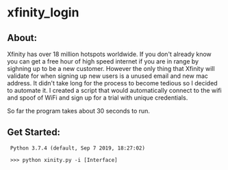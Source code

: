 # xfinity_login
## About:
Xfinity has over 18 million hotspots worldwide. If you don't already know you can get a free hour of high speed internet if you are in range by sighning up to be a new customer. However the only thing that Xfinity will validate for when signing up new users is a unused email and new mac address. It didn't take long for the process to become tedious so I decided to automate it.
I created a script that would automatically connect to the wifi and spoof of WiFi and sign up for a trial with unique credentials.

So far the program takes about 30 seconds to run. 
## Get Started:
<code> Python 3.7.4 (default, Sep  7 2019, 18:27:02)</code>

<code> >>> python xinity.py -i [Interface] </code>
